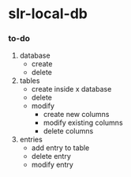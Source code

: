 # slr-local-db

### to-do

1. database
   - create
   - delete
2. tables
   - create inside x database
   - delete
   - modify
      - create new columns
      - modify existing columns
      - delete columns
3. entries
   - add entry to table
   - delete entry
   - modify entry